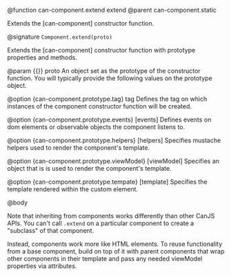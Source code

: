 @function can-component.extend extend
@parent can-component.static

Extends the [can-component] constructor function.

@signature `Component.extend(proto)`

Extends the [can-component] constructor function with prototype 
properties and methods.

@param {{}} proto An object set as the prototype of the 
constructor function. You will typically provide the following values
on the prototype object.

@option {can-component.prototype.tag} tag Defines the
tag on which instances of the component constructor function will be
created.

@option {can-component.prototype.events} [events] Defines events on
dom elements or observable objects the component listens to.


@option {can-component.prototype.helpers} [helpers] Specifies mustache helpers
used to render the component's template.

@option {can-component.prototype.viewModel} [viewModel] Specifies an object
that is is used to render the component's template.

@option {can-component.prototype.tempate} [template] Specifies the template
rendered within the custom element.

@body


Note that inheriting from components works differently than other CanJS APIs. You can't call `.extend` on a particular component to create a "subclass" of that component. 

Instead, components work more like HTML elements. To reuse functionality from a base component, build on top of it with parent components that wrap other components in their template and pass any needed viewModel properties via attributes.
